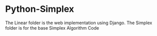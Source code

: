 # Python-Simplex
The Linear folder is the web implementation using Django. The Simplex folder is for the base Simplex Algorithm Code
